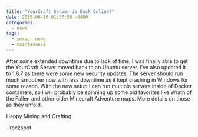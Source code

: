 ```yaml
---
title: "YourCraft Server is Back Online!"
date: 2015-06-16 01:37:56 -0400
categories:
  - news
tags:
  - server news
  - maintenance
---
```


After some extended downtime due to lack of time, I was finally able to get the YourCraft Server moved back to an Ubuntu server. I've also updated it to 1.8.7 as there were some new security updates. The server should run much smoother now with less downtime as it kept crashing in Windows for some reason. With the new setup I can run multiple servers inside of Docker containers, so I will probably be spinning up some old favorites like Wrath of the Fallen and other older Minecraft Adventure maps. More details on those as they unfold.

Happy Mining and Crafting!

-iroczspot